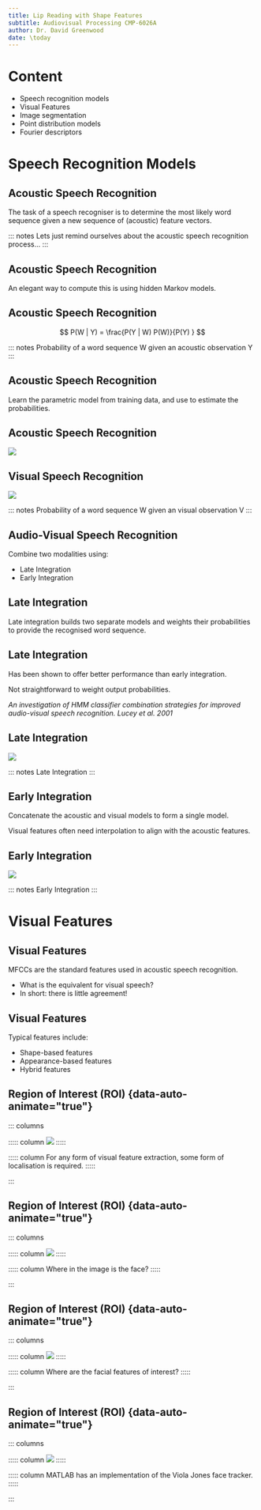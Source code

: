 ```yaml
---
title: Lip Reading with Shape Features
subtitle: Audiovisual Processing CMP-6026A
author: Dr. David Greenwood
date: \today
---
```


# Content

- Speech recognition models
- Visual Features
- Image segmentation
- Point distribution models
- Fourier descriptors

# Speech Recognition Models

## Acoustic Speech Recognition

The task of a speech recogniser is to determine the most likely word sequence given a new sequence of (acoustic) feature vectors.

::: notes
Lets just remind ourselves about the acoustic speech recognition process...
:::

## Acoustic Speech Recognition

An elegant way to compute this is using hidden Markov models.

## Acoustic Speech Recognition

$$ P(W | Y) = \frac{P(Y | W) P(W)}{P(Y) } $$

::: notes
Probability of a word sequence W given an acoustic observation Y
:::

## Acoustic Speech Recognition

Learn the parametric model from training data, and use to estimate the probabilities.

## Acoustic Speech Recognition

![](assets/img2/speech-recognition-01.png)

## Visual Speech Recognition

![](assets/img2/speech-recognition-02.png)

::: notes
Probability of a word sequence W given an visual observation V
:::

## Audio-Visual Speech Recognition

Combine two modalities using:

- Late Integration
- Early Integration

## Late Integration

Late integration builds two separate models and weights their
probabilities to provide the recognised word sequence.

## Late Integration

Has been shown to offer better performance than early integration.

Not straightforward to weight output probabilities.

<cite> 
An investigation of HMM classifier combination strategies for improved audio-visual speech recognition. Lucey et al. 2001
</cite>

## Late Integration

![](assets/img2/speech-recognition-03.png)

::: notes
Late Integration
:::

## Early Integration

Concatenate the acoustic and visual models to form a single model.

Visual features often need interpolation to align with the acoustic features.

## Early Integration

![](assets/img2/speech-recognition-04.png)

::: notes
Early Integration
:::

# Visual Features

## Visual Features

MFCCs are the standard features used in acoustic speech recognition.

- What is the equivalent for visual speech?
- In short: there is little agreement!

## Visual Features

Typical features include:

- Shape-based features
- Appearance-based features
- Hybrid features

## Region of Interest (ROI) {data-auto-animate="true"}

::: columns

::::: column
![](assets/img2/roi-01.jpg)
:::::

::::: column
For any form of visual feature extraction, some form of localisation is required.
:::::

:::

## Region of Interest (ROI) {data-auto-animate="true"}

::: columns

::::: column
![](assets/img2/roi-02.jpg)
:::::

::::: column
Where in the image is the face?
:::::

:::

## Region of Interest (ROI) {data-auto-animate="true"}

::: columns

::::: column
![](assets/img2/roi-03.jpg)
:::::

::::: column
Where are the facial features of interest?
:::::

:::

## Region of Interest (ROI) {data-auto-animate="true"}

::: columns

::::: column
![](assets/img2/roi-04.jpg)
:::::

::::: column
MATLAB has an implementation of the Viola Jones face tracker.
:::::

:::
